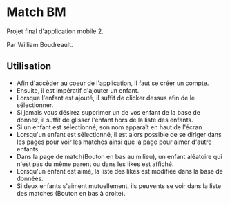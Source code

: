 # Match BM

Projet final d'application mobile 2.

Par William Boudreault.

## Utilisation

- Afin d'accèder au coeur de l'application, il faut se créer un compte.
- Ensuite, il est impératif d'ajouter un enfant.
- Lorsque l'enfant est ajouté, il suffit de clicker dessus afin de le sélectionner.
- Si jamais vous désirez supprimer un de vos enfant de la base de donnez, il suffit de glisser l'enfant hors de la liste des enfants.
- Si un enfant est sélectionné, son nom apparaît en haut de l'écran
- Lorsqu'un enfant est sélectionné, il est alors possible de se diriger dans les pages pour voir les matches ainsi que la page pour aimer d'autre enfants.
- Dans la page de match(Bouton en bas au milieu), un enfant aléatoire qui n'est pas du même parent ou dans les likes est affiché.
- Lorsqu'un enfant est aimé, la liste des likes est modifiée dans la base de données.
- Si deux enfants s'aiment mutuellement, ils peuvents se voir dans la liste des matches (Bouton en bas à droite).
